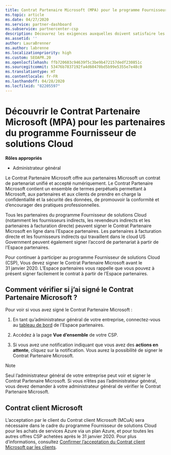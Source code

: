 ```yaml
---
title: Contrat Partenaire Microsoft (MPA) pour le programme Fournisseur de solutions Cloud
ms.topic: article
ms.date: 04/27/2020
ms.service: partner-dashboard
ms.subservice: partnercenter-csp
description: Découvrez les exigences auxquelles doivent satisfaire les partenaires du programme Fournisseur de solutions Cloud pour signer et vérifier ce Contrat Partenaire Microsoft (MPA) unifié et accepté numériquement.
ms.assetid: ''
author: LauraBrenner
ms.author: labrenne
ms.localizationpriority: high
ms.custom: SEOAPR.20
ms.openlocfilehash: ffb720603c94639f5c3be9b472157dedf230851c
ms.sourcegitcommit: 53476b7837192fa4d60470bd5b99e5355e7e48c0
ms.translationtype: HT
ms.contentlocale: fr-FR
ms.lasthandoff: 04/28/2020
ms.locfileid: "82205597"
---
```

# <a name="learn-about-the-microsoft-partner-agreement-mpa-for-csp-program-partners"></a>Découvrir le Contrat Partenaire Microsoft (MPA) pour les partenaires du programme Fournisseur de solutions Cloud

**Rôles appropriés**

- Administrateur général

Le Contrat Partenaire Microsoft offre aux partenaires Microsoft un contrat de partenariat unifié et accepté numériquement. Le Contrat Partenaire Microsoft contient un ensemble de termes perpétuels permettant à Microsoft, aux partenaires et aux clients de prendre en charge la confidentialité et la sécurité des données, de promouvoir la conformité et d’encourager des pratiques professionnelles.

Tous les partenaires du programme Fournisseur de solutions Cloud (notamment les fournisseurs indirects, les revendeurs indirects et les partenaires à facturation directe) peuvent signer le Contrat Partenaire Microsoft en ligne dans l’Espace partenaires. Les partenaires à facturation directe et les fournisseurs indirects qui travaillent dans le cloud US Government peuvent également signer l’accord de partenariat à partir de l’Espace partenaires.

Pour continuer à participer au programme Fournisseur de solutions Cloud (CSP), Vous devez signer le Contrat Partenaire Microsoft avant le 31 janvier 2020. L’Espace partenaires vous rappelle que vous pouvez à présent signer facilement le contrat à partir de l’Espace partenaires.

## <a name="how-to-verify-if-i-have-signed-the-mpa"></a>Comment vérifier si j’ai signé le Contrat Partenaire Microsoft ?

Pour voir si vous avez signé le Contrat Partenaire Microsoft :

1. En tant qu’administrateur général de votre entreprise, connectez-vous au [tableau de bord](https://partner.microsoft.com/dashboard/home) de l’Espace partenaires.

2. Accédez à la page **Vue d’ensemble** de votre CSP.

3. Si vous avez une notification indiquant que vous avez des **actions en attente**, cliquez sur la notification. Vous aurez la possibilité de signer le Contrat Partenaire Microsoft.

>[!NOTE]
>Seul l’administrateur général de votre entreprise peut voir et signer le Contrat Partenaire Microsoft. Si vous n’êtes pas l’administrateur général, vous devez demander à votre administrateur général de vérifier le Contrat Partenaire Microsoft.

## <a name="microsoft-customer-agreement"></a>Contrat client Microsoft

L’acceptation par le client du Contrat client Microsoft (MCuA) sera nécessaire dans le cadre du programme Fournisseur de solutions Cloud pour les achats de services Azure via un plan Azure, et pour toutes les autres offres CSP achetées après le 31 janvier 2020. Pour plus d’informations, consultez [Confirmer l’acceptation du Contrat client Microsoft par les clients](confirm-customer-agreement.md).